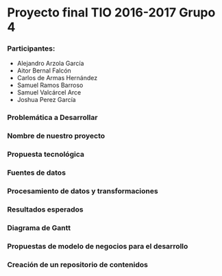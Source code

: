 # Proyecto final TIO 2016-2017 Grupo 4

### Participantes:

* Alejandro Arzola García
* Aitor Bernal Falcón
* Carlos de Armas Hernández
* Samuel Ramos Barroso
* Samuel Valcárcel Arce
* Joshua Perez García

### Problemática a Desarrollar

### Nombre de nuestro proyecto

### Propuesta tecnológica

### Fuentes de datos

### Procesamiento de datos y transformaciones

### Resultados esperados

### Diagrama de Gantt

### Propuestas de modelo de negocios para el desarrollo

### Creación de un repositorio de contenidos

